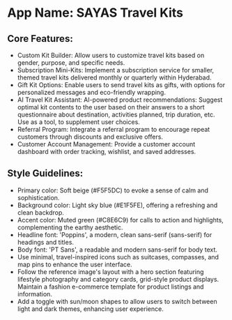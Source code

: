 # **App Name**: SAYAS Travel Kits

## Core Features:

- Custom Kit Builder: Allow users to customize travel kits based on gender, purpose, and specific needs.
- Subscription Mini-Kits: Implement a subscription service for smaller, themed travel kits delivered monthly or quarterly within Hyderabad.
- Gift Kit Options: Enable users to send travel kits as gifts, with options for personalized messages and eco-friendly wrapping.
- AI Travel Kit Assistant: AI-powered product recommendations: Suggest optimal kit contents to the user based on their answers to a short questionnaire about destination, activities planned, trip duration, etc. Use as a tool, to supplement user choices.
- Referral Program: Integrate a referral program to encourage repeat customers through discounts and exclusive offers.
- Customer Account Management: Provide a customer account dashboard with order tracking, wishlist, and saved addresses.

## Style Guidelines:

- Primary color: Soft beige (#F5F5DC) to evoke a sense of calm and sophistication.
- Background color: Light sky blue (#E1F5FE), offering a refreshing and clean backdrop.
- Accent color: Muted green (#C8E6C9) for calls to action and highlights, complementing the earthy aesthetic.
- Headline font: 'Poppins', a modern, clean sans-serif (sans-serif) for headings and titles.
- Body font: 'PT Sans', a readable and modern sans-serif for body text.
- Use minimal, travel-inspired icons such as suitcases, compasses, and map pins to enhance the user interface.
- Follow the reference image's layout with a hero section featuring lifestyle photography and category cards, grid-style product displays. Maintain a fashion e-commerce template for product listings and information.
- Add a toggle with sun/moon shapes to allow users to switch between light and dark themes, enhancing user experience.
